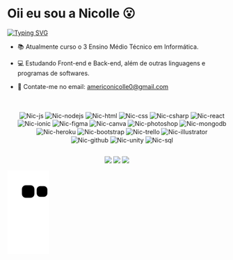 # Oii eu sou a Nicolle 😮

[![Typing SVG](https://readme-typing-svg.herokuapp.com/?color=CE5E80&size=35&center=true&vCenter=true&width=1000&lines=Seja+Bem+Vindo!+:%29)](https://git.io/typing-svg)

- 📚 Atualmente curso o 3 Ensino Médio Técnico em Informática.
- 💻 Estudando Front-end e Back-end, além de outras linguagens e programas de softwares.
- 📧 Contate-me no email: americonicolle0@gmail.com

  <div align="center">
      <a href="https://github.com/nicolleamerico"></a>
      <img height="180em" src="https://github-readme-stats.vercel.app/api?username=nicolleamerico&show_icons=true&theme=dracula&include_all_commits=true&count_private=true" alt="">
      <img height="180em" src="https://github-readme-stats.vercel.app/api/top-langs/?username=nicolleamerico&layout=compact&langs_count=16&theme=dracula" alt="">
  </div>
    
  <div align="center" style="display: inline_block"><br>
     <img align="center" alt="Nic-js" height="30" width="40" src="https://cdn.jsdelivr.net/gh/devicons/devicon/icons/javascript/javascript-original.svg">
     <img align="center" alt="Nic-nodejs" height="30" width="40" src="https://cdn.jsdelivr.net/gh/devicons/devicon/icons/nodejs/nodejs-original.svg">
     <img align="center" alt="Nic-html" height="30" width="40" src="https://cdn.jsdelivr.net/gh/devicons/devicon/icons/html5/html5-original.svg">
     <img align="center" alt="Nic-css" height="30" width="40" src="https://cdn.jsdelivr.net/gh/devicons/devicon/icons/css3/css3-original.svg">
     <img align="center" alt="Nic-csharp" height="30" width="40" src="https://cdn.jsdelivr.net/gh/devicons/devicon/icons/csharp/csharp-original.svg">
     <img align="center" alt="Nic-react" height="30" width="40" src="https://cdn.jsdelivr.net/gh/devicons/devicon/icons/react/react-original.svg">
     <img align="center" alt="Nic-ionic" height="30" width="40" src="https://cdn.jsdelivr.net/gh/devicons/devicon/icons/ionic/ionic-original.svg">
     <img align="center" alt="Nic-figma" height="30" width="40" src="https://cdn.jsdelivr.net/gh/devicons/devicon/icons/figma/figma-original.svg">
     <img align="center" alt="Nic-canva" height="30" width="40" src="https://cdn.jsdelivr.net/gh/devicons/devicon/icons/canva/canva-original.svg">
     <img align="center" alt="Nic-photoshop" height="30" width="40" src="https://cdn.jsdelivr.net/gh/devicons/devicon/icons/photoshop/photoshop-plain.svg"> 
     <img align="center" alt="Nic-mongodb" height="30" width="40" src="https://cdn.jsdelivr.net/gh/devicons/devicon/icons/mongodb/mongodb-original.svg">
     <img align="center" alt="Nic-heroku" height="30" width="40" src="https://cdn.jsdelivr.net/gh/devicons/devicon/icons/heroku/heroku-original.svg">
     <img align="center" alt="Nic-bootstrap" height="30" width="40" src="https://cdn.jsdelivr.net/gh/devicons/devicon/icons/bootstrap/bootstrap-original.svg">
     <img align="center" alt="Nic-trello" height="30" width="40" src="https://cdn.jsdelivr.net/gh/devicons/devicon/icons/trello/trello-plain.svg">
     <img align="center" alt="Nic-illustrator" height="30" width="40" src="https://cdn.jsdelivr.net/gh/devicons/devicon/icons/illustrator/illustrator-plain.svg">
     <img align="center" alt="Nic-github" height="30" width="40" src="https://cdn.jsdelivr.net/gh/devicons/devicon/icons/github/github-original.svg">
     <img align="center" alt="Nic-unity" height="30" width="40" src="https://cdn.jsdelivr.net/gh/devicons/devicon/icons/unity/unity-original.svg">
     <img align="center" alt="Nic-sql" height="30" width="40" src="https://cdn.jsdelivr.net/gh/devicons/devicon/icons/microsoftsqlserver/microsoftsqlserver-plain.svg">
  </div>

## 

   <div align="center">
      <a href=""><img src="https://img.shields.io/badge/Gmail-D14836?style=for-the-badge&logo=gmail&logoColor=white"></a>
      <a href="https://wa.me/qr/VCBYI7TPZJS5P1"><img src="https://img.shields.io/badge/WhatsApp-25D366?style=for-the-badge&logo=whatsapp&logoColor=white"></a>
      <a href="https://www.linkedin.com/in/nicolle-americo/"><img src="https://img.shields.io/badge/LinkedIn-0077B5?style=for-the-badge&logo=linkedin&logoColor=white"></a>
   </div>
   
   ![Snake animation](https://github.com/rafaballerini/rafaballerini/blob/output/github-contribution-grid-snake.svg) 

